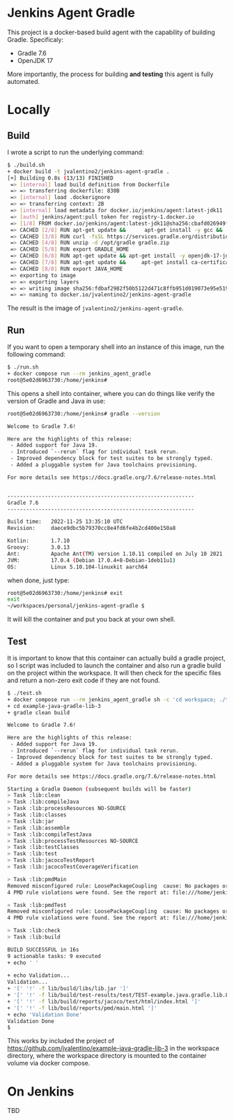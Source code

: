 # Jenkins Agent Gradle

This project is a docker-based build agent with the capability of building Gradle. Specificaly:

- Gradle 7.6
- OpenJDK 17

More importantly, the process for building **and testing** this agent is fully automated.

# Locally

## Build

I wrote a script to run the underlying command:

```bash
$ ./build.sh 
+ docker build -t jvalentino2/jenkins-agent-gradle .
[+] Building 0.8s (13/13) FINISHED                                                                           
 => [internal] load build definition from Dockerfile                                                    0.0s
 => => transferring dockerfile: 830B                                                                    0.0s
 => [internal] load .dockerignore                                                                       0.0s
 => => transferring context: 2B                                                                         0.0s
 => [internal] load metadata for docker.io/jenkins/agent:latest-jdk11                                   0.8s
 => [auth] jenkins/agent:pull token for registry-1.docker.io                                            0.0s
 => [1/8] FROM docker.io/jenkins/agent:latest-jdk11@sha256:cbafd026949fd9a796eb3d125a4eaa83aa876ac13ba  0.0s
 => CACHED [2/8] RUN apt-get update &&      apt-get install -y gcc &&     apt-get install -y curl &&    0.0s
 => CACHED [3/8] RUN curl -fsSL https://services.gradle.org/distributions/gradle-7.6-all.zip -o gradle  0.0s
 => CACHED [4/8] RUN unzip -d /opt/gradle gradle.zip                                                    0.0s
 => CACHED [5/8] RUN export GRADLE_HOME                                                                 0.0s
 => CACHED [6/8] RUN apt-get update && apt-get install -y openjdk-17-jdk                                0.0s
 => CACHED [7/8] RUN apt-get update &&     apt-get install ca-certificates-java &&     apt-get clean &  0.0s
 => CACHED [8/8] RUN export JAVA_HOME                                                                   0.0s
 => exporting to image                                                                                  0.0s
 => => exporting layers                                                                                 0.0s
 => => writing image sha256:fdbaf2982f50b5122d471c8ffb951d019073e95e519bacccba233d7a1d95b157            0.0s
 => => naming to docker.io/jvalentino2/jenkins-agent-gradle      
```

The result is the image of `jvalentino2/jenkins-agent-gradle`.

## Run

If you want to open a temporary shell into an instance of this image, run the following command:

```bash
$ ./run.sh 
+ docker compose run --rm jenkins_agent_gradle
root@5e02d6963730:/home/jenkins# 
```

This opens a shell into container, where you can do things like verify the version of Gradle and Java in use:

```bash
root@5e02d6963730:/home/jenkins# gradle --version

Welcome to Gradle 7.6!

Here are the highlights of this release:
 - Added support for Java 19.
 - Introduced `--rerun` flag for individual task rerun.
 - Improved dependency block for test suites to be strongly typed.
 - Added a pluggable system for Java toolchains provisioning.

For more details see https://docs.gradle.org/7.6/release-notes.html


------------------------------------------------------------
Gradle 7.6
------------------------------------------------------------

Build time:   2022-11-25 13:35:10 UTC
Revision:     daece9dbc5b79370cc8e4fd6fe4b2cd400e150a8

Kotlin:       1.7.10
Groovy:       3.0.13
Ant:          Apache Ant(TM) version 1.10.11 compiled on July 10 2021
JVM:          17.0.4 (Debian 17.0.4+8-Debian-1deb11u1)
OS:           Linux 5.10.104-linuxkit aarch64
```

when done, just type:

```bash
root@5e02d6963730:/home/jenkins# exit
exit
~/workspaces/personal/jenkins-agent-gradle $ 
```

It will kill the container and put you back at your own shell.

## Test

It is important to know that this container can actually build a gradle project, so I script was included to launch the container and also run a gradle build on the project within the workspace. It will then check for the specific files and return a non-zero exit code if they are not found.

```bash
$ ./test.sh 
+ docker compose run --rm jenkins_agent_gradle sh -c 'cd workspace; ./test.sh'
+ cd example-java-gradle-lib-3
+ gradle clean build

Welcome to Gradle 7.6!

Here are the highlights of this release:
 - Added support for Java 19.
 - Introduced `--rerun` flag for individual task rerun.
 - Improved dependency block for test suites to be strongly typed.
 - Added a pluggable system for Java toolchains provisioning.

For more details see https://docs.gradle.org/7.6/release-notes.html

Starting a Gradle Daemon (subsequent builds will be faster)
> Task :lib:clean
> Task :lib:compileJava
> Task :lib:processResources NO-SOURCE
> Task :lib:classes
> Task :lib:jar
> Task :lib:assemble
> Task :lib:compileTestJava
> Task :lib:processTestResources NO-SOURCE
> Task :lib:testClasses
> Task :lib:test
> Task :lib:jacocoTestReport
> Task :lib:jacocoTestCoverageVerification

> Task :lib:pmdMain
Removed misconfigured rule: LoosePackageCoupling  cause: No packages or classes specified
4 PMD rule violations were found. See the report at: file:///home/jenkins/workspace/example-java-gradle-lib-3/lib/build/reports/pmd/main.html

> Task :lib:pmdTest
Removed misconfigured rule: LoosePackageCoupling  cause: No packages or classes specified
4 PMD rule violations were found. See the report at: file:///home/jenkins/workspace/example-java-gradle-lib-3/lib/build/reports/pmd/test.html

> Task :lib:check
> Task :lib:build

BUILD SUCCESSFUL in 16s
9 actionable tasks: 9 executed
+ echo ' '
 
+ echo Validation...
Validation...
+ '[' '!' -f lib/build/libs/lib.jar ']'
+ '[' '!' -f lib/build/test-results/test/TEST-example.java.gradle.lib.LibraryTest.xml ']'
+ '[' '!' -f lib/build/reports/jacoco/test/html/index.html ']'
+ '[' '!' -f lib/build/reports/pmd/main.html ']'
+ echo 'Validation Done'
Validation Done
$
```

This works by included the project of https://github.com/jvalentino/example-java-gradle-lib-3 in the workspace directory, where the workspace directory is mounted to the container volume via docker compose.

# On Jenkins

TBD